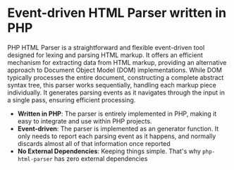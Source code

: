 # Event-driven HTML Parser written in PHP

PHP HTML Parser is a straightforward and flexible event-driven tool designed for lexing and parsing HTML markup. It offers an efficient mechanism for extracting data from HTML markup, providing an alternative approach to Document Object Model (DOM) implementations. While DOM typically processes the entire document, constructing a complete abstract syntax tree, this parser works sequentially, handling each markup piece individually. It generates parsing events as it navigates through the input in a single pass, ensuring efficient processing.

- **Written in PHP**: The parser is entirely implemented in PHP, making it easy to integrate and use within PHP projects.
- **Event-driven**: The parser is implemented as an generator function. It only needs to report each parsing event as it happens, and normally discards almost all of that information once reported
- **No External Dependencies**: Keeping things simple. That's why `php-html-parser` has zero external dependencies
